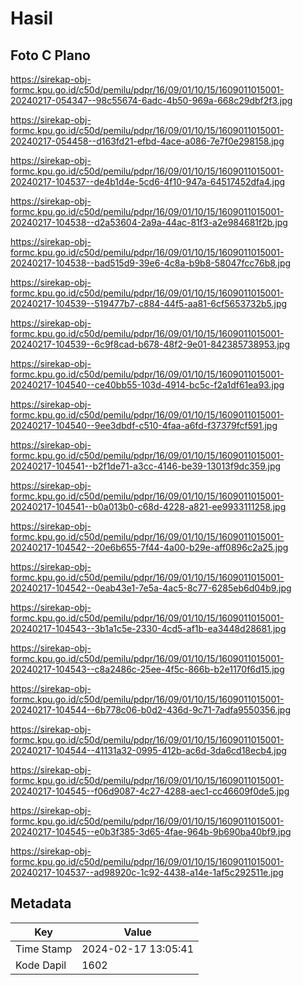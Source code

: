 # Hasil

## Foto C Plano

https://sirekap-obj-formc.kpu.go.id/c50d/pemilu/pdpr/16/09/01/10/15/1609011015001-20240217-054347--98c55674-6adc-4b50-969a-668c29dbf2f3.jpg

https://sirekap-obj-formc.kpu.go.id/c50d/pemilu/pdpr/16/09/01/10/15/1609011015001-20240217-054458--d163fd21-efbd-4ace-a086-7e7f0e298158.jpg

https://sirekap-obj-formc.kpu.go.id/c50d/pemilu/pdpr/16/09/01/10/15/1609011015001-20240217-104537--de4b1d4e-5cd6-4f10-947a-64517452dfa4.jpg

https://sirekap-obj-formc.kpu.go.id/c50d/pemilu/pdpr/16/09/01/10/15/1609011015001-20240217-104538--d2a53604-2a9a-44ac-81f3-a2e984681f2b.jpg

https://sirekap-obj-formc.kpu.go.id/c50d/pemilu/pdpr/16/09/01/10/15/1609011015001-20240217-104538--bad515d9-39e6-4c8a-b9b8-58047fcc76b8.jpg

https://sirekap-obj-formc.kpu.go.id/c50d/pemilu/pdpr/16/09/01/10/15/1609011015001-20240217-104539--519477b7-c884-44f5-aa81-6cf5653732b5.jpg

https://sirekap-obj-formc.kpu.go.id/c50d/pemilu/pdpr/16/09/01/10/15/1609011015001-20240217-104539--6c9f8cad-b678-48f2-9e01-842385738953.jpg

https://sirekap-obj-formc.kpu.go.id/c50d/pemilu/pdpr/16/09/01/10/15/1609011015001-20240217-104540--ce40bb55-103d-4914-bc5c-f2a1df61ea93.jpg

https://sirekap-obj-formc.kpu.go.id/c50d/pemilu/pdpr/16/09/01/10/15/1609011015001-20240217-104540--9ee3dbdf-c510-4faa-a6fd-f37379fcf591.jpg

https://sirekap-obj-formc.kpu.go.id/c50d/pemilu/pdpr/16/09/01/10/15/1609011015001-20240217-104541--b2f1de71-a3cc-4146-be39-13013f9dc359.jpg

https://sirekap-obj-formc.kpu.go.id/c50d/pemilu/pdpr/16/09/01/10/15/1609011015001-20240217-104541--b0a013b0-c68d-4228-a821-ee9933111258.jpg

https://sirekap-obj-formc.kpu.go.id/c50d/pemilu/pdpr/16/09/01/10/15/1609011015001-20240217-104542--20e6b655-7f44-4a00-b29e-aff0896c2a25.jpg

https://sirekap-obj-formc.kpu.go.id/c50d/pemilu/pdpr/16/09/01/10/15/1609011015001-20240217-104542--0eab43e1-7e5a-4ac5-8c77-6285eb6d04b9.jpg

https://sirekap-obj-formc.kpu.go.id/c50d/pemilu/pdpr/16/09/01/10/15/1609011015001-20240217-104543--3b1a1c5e-2330-4cd5-af1b-ea3448d28681.jpg

https://sirekap-obj-formc.kpu.go.id/c50d/pemilu/pdpr/16/09/01/10/15/1609011015001-20240217-104543--c8a2486c-25ee-4f5c-866b-b2e1170f6d15.jpg

https://sirekap-obj-formc.kpu.go.id/c50d/pemilu/pdpr/16/09/01/10/15/1609011015001-20240217-104544--6b778c06-b0d2-436d-9c71-7adfa9550356.jpg

https://sirekap-obj-formc.kpu.go.id/c50d/pemilu/pdpr/16/09/01/10/15/1609011015001-20240217-104544--41131a32-0995-412b-ac6d-3da6cd18ecb4.jpg

https://sirekap-obj-formc.kpu.go.id/c50d/pemilu/pdpr/16/09/01/10/15/1609011015001-20240217-104545--f06d9087-4c27-4288-aec1-cc46609f0de5.jpg

https://sirekap-obj-formc.kpu.go.id/c50d/pemilu/pdpr/16/09/01/10/15/1609011015001-20240217-104545--e0b3f385-3d65-4fae-964b-9b690ba40bf9.jpg

https://sirekap-obj-formc.kpu.go.id/c50d/pemilu/pdpr/16/09/01/10/15/1609011015001-20240217-104537--ad98920c-1c92-4438-a14e-1af5c292511e.jpg


## Metadata

| Key        | Value               |
| ---------- | ------------------- |
| Time Stamp | 2024-02-17 13:05:41 |
| Kode Dapil | 1602                |



